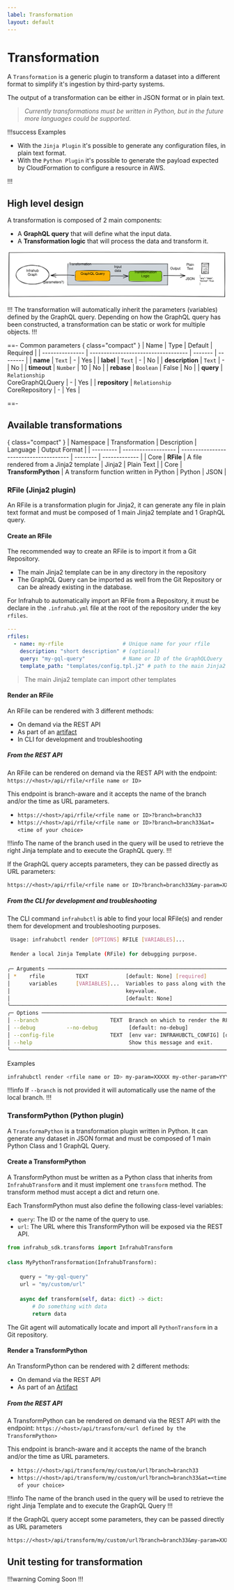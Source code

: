 ```yaml
---
label: Transformation
layout: default
---
```


# Transformation

A `Transformation` is a generic plugin to transform a dataset into a different format to simplify it's ingestion by third-party systems.

The output of a transformation can be either in JSON format or in plain text.
>*Currently transformations must be written in Python, but in the future more languages could be supported.*

!!!success Examples

- With the `Jinja Plugin` it's possible to generate any configuration files, in plain text format.
- With the `Python Plugin` it's possible to generate the payload expected by CloudFormation to configure a resource in AWS.

!!!

## High level design

A transformation is composed of 2 main components:

- A **GraphQL query** that will define what the input data.
- A **Transformation logic** that will process the data and transform it.

![](../media/transformation.excalidraw.svg)

!!!
The transformation will automatically inherit the parameters (variables) defined by the GraphQL query. Depending on how the GraphQL query has been constructed, a transformation can be static or work for multiple objects.
!!!

==- Common parameters
{ class="compact" }
| Name            | Type                                | Default | Required |
| --------------- | ----------------------------------- | ------- | -------- |
| **name**        | `Text`                              | -       | Yes      |
| **label**       | `Text`                              | -       | No       |
| **description** | `Text`                              | -       | No       |
| **timeout**     | `Number`                            | 10      | No       |
| **rebase**      | `Boolean`                           | False   | No       |
| **query**       | `Relationship`<br> CoreGraphQLQuery | -       | Yes      |
| **repository**  | `Relationship`<br> CoreRepository   | -       | Yes      |

==-

## Available transformations

{ class="compact" }
| Namespace | Transformation      | Description                            | Language | Output Format |
| --------- | ------------------- | -------------------------------------- | -------- | ------------- |
| Core      | **RFile**           | A file rendered from a Jinja2 template | Jinja2   | Plain Text    |
| Core      | **TransformPython** | A transform function written in Python | Python   | JSON          |

### RFile (Jinja2 plugin)

An RFile is a transformation plugin for Jinja2, it can generate any file in plain text format and must be composed of 1 main Jinja2 template and 1 GraphQL query.

#### Create an RFile

The recommended way to create an RFile is to import it from a Git Repository.

- The main Jinja2 template can be in any directory in the repository
- The GraphQL Query can be imported as well from the Git Repository or can be already existing in the database.

For Infrahub to automatically import an RFile from a Repository, it must be declare in the `.infrahub.yml` file at the root of the repository under the key `rfiles`.

```yaml
---
rfiles:
  - name: my-rfile                   # Unique name for your rfile
    description: "short description" # (optional)
    query: "my-gql-query"            # Name or ID of the GraphQLQuery
    template_path: "templates/config.tpl.j2" # path to the main Jinja2 template
```

> The main Jinja2 template can import other templates

#### Render an RFile

An RFile can be rendered with 3 different methods:

- On demand via the REST API
- As part of an [artifact](./artifact.md)
- In CLI for development and troubleshooting

##### From the REST API

An RFile can be rendered on demand via the REST API with the endpoint: `https://<host>/api/rfile/<rfile name or ID>`

This endpoint is branch-aware and it accepts the name of the branch and/or the time as URL parameters.

- `https://<host>/api/rfile/<rfile name or ID>?branch=branch33`
- `https://<host>/api/rfile/<rfile name or ID>?branch=branch33&at=<time of your choice>`

!!!info
The name of the branch used in the query will be used to retrieve the right Jinja template and to execute the GraphQL query.
!!!

If the GraphQL query accepts parameters, they can be passed directly as URL parameters:

```txt
https://<host>/api/rfile/<rfile name or ID>?branch=branch33&my-param=XXXXX&my-other-param=YYYYY
```

##### From the CLI for development and troubleshooting

The CLI command `infrahubctl` is able to find your local RFile(s) and render them for development and troubleshooting purposes.

```sh
 Usage: infrahubctl render [OPTIONS] RFILE [VARIABLES]...

 Render a local Jinja Template (RFile) for debugging purpose.

╭─ Arguments ───────────────────────────────────────────────────────────────────────────────────────╮
│ *    rfile          TEXT            [default: None] [required]                                    │
│      variables      [VARIABLES]...  Variables to pass along with the query. Format key=value      │
│                                     key=value.                                                    │
│                                     [default: None]                                               │
╰───────────────────────────────────────────────────────────────────────────────────────────────────╯
╭─ Options ─────────────────────────────────────────────────────────────────────────────────────────╮
│ --branch                       TEXT  Branch on which to render the RFile. [default: None]         │
│ --debug          --no-debug          [default: no-debug]                                          │
│ --config-file                  TEXT  [env var: INFRAHUBCTL_CONFIG] [default: infrahubctl.toml]    │
│ --help                               Show this message and exit.                                  │
╰───────────────────────────────────────────────────────────────────────────────────────────────────╯
```

Examples

```sh
infrahubctl render <rfile name or ID> my-param=XXXXX my-other-param=YYYYY
```

!!!info
If `--branch` is not provided it will automatically use the name of the local branch.
!!!

### TransformPython (Python plugin)

A `TransformaPython` is a transformation plugin written in Python. It can generate any dataset in JSON format and must be composed of 1 main Python Class and 1 GraphQL Query.

#### Create a TransformPython

A TransformPython must be written as a Python class that inherits from `InfrahubTransform` and it must implement one `transform` method. The transform method must accept a dict and return one.

Each TransformPython must also define the following class-level variables:

- `query`: The ID or the name of the query to use.
- `url`: The URL where this TransformPython will be exposed via the REST API.

```python
from infrahub_sdk.transforms import InfrahubTransform

class MyPythonTransformation(InfrahubTransform):

    query = "my-gql-query"
    url = "my/custom/url"

    async def transform(self, data: dict) -> dict:
        # Do something with data
        return data
```

The Git agent will automatically locate and import all `PythonTransform` in a Git repository.

#### Render a TransformPython

An TransformPython can be rendered with 2 different methods:

- On demand via the REST API
- As part of an [Artifact](./artifact.md)

##### From the REST API

A TransformPython can be rendered on demand via the REST API with the endpoint: `https://<host>/api/transform/<url defined by the TransformPython>`

This endpoint is branch-aware and it accepts the name of the branch and/or the time as URL parameters.

- `https://<host>/api/transform/my/custom/url?branch=branch33`
- `https://<host>/api/transform/my/custom/url?branch=branch33&at=<time of your choice>`

!!!info
The name of the branch used in the query will be used to retrieve the right Jinja Template and to execute the GraphQL Query
!!!

If the GraphQL query accept some parameters, they can be passed directly as URL parameters

```txt
https://<host>/api/transform/my/custom/url?branch=branch33&my-param=XXXXX&my-other-param=YYYYY
```

## Unit testing for transformation

!!!warning
Coming Soon
!!!
